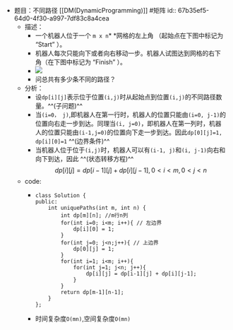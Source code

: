- 题目：不同路径 [[DM(DynamicProgramming)]] #矩阵
  id:: 67b35ef5-64d0-4f30-a997-7df83c8a4cea
	- 描述：
		- 一个机器人位于一个 `m x n`* *网格的左上角 （起始点在下图中标记为 “Start” ）。
		- 机器人每次只能向下或者向右移动一步。机器人试图达到网格的右下角（在下图中标记为 “Finish” ）。
		- ![](https://pic.leetcode.cn/1697422740-adxmsI-image.png)
		- 问总共有多少条不同的路径？
	- 分析：
		- 设`dp[i][j]`表示位于位置`(i,j)`时从起始点到位置`(i,j)`的不同路径数量。^^(子问题)^^
		- 当`(i=0， j)`,即机器人在第一行时，机器人的位置只能由`(i=0, j-1)`的位置向右走一步到达。同理当`(i, j=0)`，即机器人在第一列时，机器人的位置只能由`(i-1,j=0)`的位置向下走一步到达。因此`dp[0][j]=1, dp[i][0]=1` ^^(边界条件)^^
		- 当机器人位于位于`(i,j)`时，机器人可以有`(i-1, j)`和`(i, j-1)`向右和向下到达，因此 ^^(状态转移方程)^^
		  $$dp[i][j] = dp[i-1][j] + dp[i][j-1], 0<i<m, 0<j<n$$
	- code:
		- ```
		  class Solution {
		  public:
		      int uniquePaths(int m, int n) {
		          int dp[m][n]; //m行n列
		          for(int i=0; i<m; i++){ // 左边界
		              dp[i][0] = 1;
		          }
		          for(int j=0; j<n;j++){ // 上边界
		              dp[0][j] = 1;
		          }
		          for(int i=1; i<m; i++){
		              for(int j=1; j<n; j++){
		                  dp[i][j] = dp[i-1][j] + dp[i][j-1];
		              }
		          }
		          return dp[m-1][n-1];
		      }
		  };
		  ```
		- 时间复杂度`O(mn)`,空间复杂度`O(mn)`